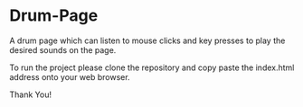 # Drum-Page
A drum page which can listen to mouse clicks and key presses to play the desired sounds on the page.


To run the project please clone the repository and copy paste the index.html address onto your web browser.

Thank You!
